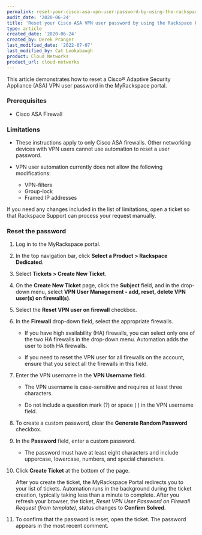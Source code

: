 ```yaml
---
permalink: reset-your-cisco-asa-vpn-user-password-by-using-the-rackspace-portal
audit_date: '2020-06-24'
title: 'Reset your Cisco ASA VPN user password by using the Rackspace Portal'
type: article
created_date: '2020-06-24'
created_by: Derek Pranger
last_modified_date: '2022-07-07'
last_modified_by: Cat Lookabaugh
product: Cloud Networks
product_url: cloud-networks
---
```


This article demonstrates how to reset a Cisco&reg; Adaptive Security Appliance
(ASA) VPN user password in the MyRackspace portal.

### Prerequisites

- Cisco ASA Firewall

### Limitations

- These instructions apply to only Cisco ASA firewalls. Other networking devices
  with VPN users cannot use automation to reset a user password.

- VPN user automation currently does not allow the following modifications:

    - VPN-filters
    - Group-lock
    - Framed IP addresses

If you need any changes included in the list of limitations, open a ticket so that Rackspace Support can process your
request manually.

### Reset the password

1. Log in to the MyRackspace portal.

2. In the top navigation bar, click **Select a Product > Rackspace Dedicated**.

3. Select **Tickets > Create New Ticket**.

4. On the **Create New Ticket** page, click the **Subject** field, and in the
   drop-down menu, select **VPN User Management - add, reset, delete VPN user(s) on firewall(s)**.

5. Select the **Reset VPN user on firewall** checkbox.

6. In the **Firewall** drop-down field, select the appropriate firewalls.

    - If you have high availability (HA) firewalls, you can select only one of
      the two HA firewalls in the drop-down menu. Automation adds the user to
      both HA firewalls.

    - If you need to reset the VPN user for all firewalls on the account, ensure
      that you select all the firewalls in this field.

7. Enter the VPN username in the **VPN Username** field.

    - The VPN username is case-sensitive and requires at least three characters.

    - Do not include a question mark (?) or space ( ) in the VPN username field.

8. To create a custom password, clear the **Generate Random Password** checkbox.

9. In the **Password** field, enter a custom password.

    - The password must have at least eight characters and include uppercase,
      lowercase, numbers, and special characters.

10. Click **Create Ticket** at the bottom of the page.

    After you create the ticket, the MyRackspace Portal redirects you to your
    list of tickets. Automation runs in the background during the ticket creation,
    typically taking less than a minute to complete. After you refresh your browser,
    the ticket, *Reset VPN User Password on Firewall Request (from template)*,
    status changes to **Confirm Solved**.

11. To confirm that the password is reset, open the ticket. The password appears
    in the most recent comment.
